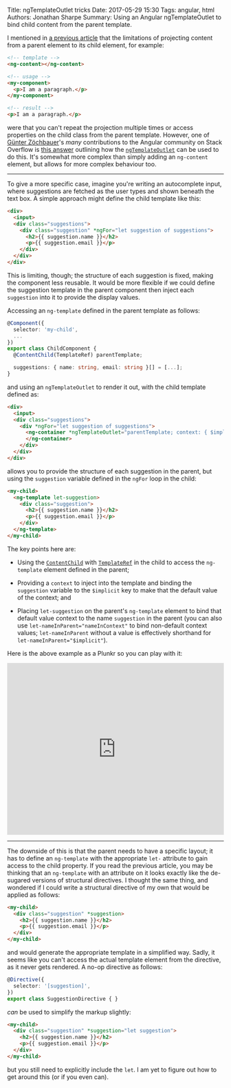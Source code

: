 Title: ngTemplateOutlet tricks
Date: 2017-05-29 15:30
Tags: angular, html
Authors: Jonathan Sharpe
Summary: Using an Angular ngTemplateOutlet to bind child content from the parent template.

I mentioned in [a previous article][1] that the limitations of projecting
content from a parent element to its child element, for example:

```html
<!-- template -->
<ng-content></ng-content>

<!-- usage -->
<my-component>
  <p>I am a paragraph.</p>
</my-component>

<!-- result -->
<p>I am a paragraph.</p>
```

were that you can't repeat the projection multiple times or access properties
on the child class from the parent template. However, one of
[Günter Zöchbauer][2]'s *many* contributions to the Angular community on Stack
Overflow is [this answer][3] outlining how the [`ngTemplateOutlet`][4] can be
used to do this. It's somewhat more complex than simply adding an `ng-content`
element, but allows for more complex behaviour too.

---

To give a more specific case, imagine you're writing an autocomplete input,
where suggestions are fetched as the user types and shown beneath the text box.
A simple approach might define the child template like this:

```html
<div>
  <input>
  <div class="suggestions">
    <div class="suggestion" *ngFor="let suggestion of suggestions">
      <h2>{{ suggestion.name }}</h2>
      <p>{{ suggestion.email }}</p>
    </div>
  </div>
</div>
```

This is limiting, though; the structure of each suggestion is fixed, making the
component less reusable. It would be more flexible if we could define the
suggestion template in the parent component then inject each `suggestion` into
it to provide the display values.

Accessing an `ng-template` defined in the parent template as follows:

```typescript
@Component({
  selector: 'my-child',
  ...
})
export class ChildComponent { 
  @ContentChild(TemplateRef) parentTemplate;

  suggestions: { name: string, email: string }[] = [...];
}
```

and using an `ngTemplateOutlet` to render it out, with the child template
defined as:

```html
<div>
  <input>
  <div class="suggestions">
    <div *ngFor="let suggestion of suggestions">
      <ng-container *ngTemplateOutlet="parentTemplate; context: { $implicit: suggestion }">
      </ng-container>
    </div>
  </div>
</div>
```

allows you to provide the structure of each suggestion in the parent, but using
the `suggestion` variable defined in the `ngFor` loop in the child:

```html
<my-child>
  <ng-template let-suggestion>
    <div class="suggestion">
      <h2>{{ suggestion.name }}</h2>
      <p>{{ suggestion.email }}</p>
    </div>
  </ng-template>
</my-child>
```

The key points here are:

 - Using the [`ContentChild`][5] with [`TemplateRef`][6] in the child to access
   the `ng-template` element defined in the parent;

 - Providing a `context` to inject into the template and binding the
   `suggestion` variable to the `$implicit` key to make that the default value
   of the context; and

 - Placing `let-suggestion` on the parent's `ng-template` element to bind that
   default value context to the name `suggestion` in the parent (you can also
   use `let-nameInParent="nameInContext"` to bind non-default context values;
   `let-nameInParent` without a value is effectively shorthand for
   `let-nameInParent="$implicit"`).

Here is the above example as a Plunkr so you can play with it:

<iframe src="https://embed.plnkr.co/QNUe6R/?show=child,preview" 
        frameborder=0 
        width="100%" 
        height="400px">
</iframe>

---

The downside of this is that the parent needs to have a specific layout; it has
to define an `ng-template` with the appropriate `let-` attribute to gain access
to the child property. If you read the previous article, you may be thinking
that an `ng-template` with an attribute on it looks exactly like the de-sugared
versions of structural directives. I thought the same thing, and wondered if I
could write a structural directive of my own that would be applied as follows:

```html
<my-child>
  <div class="suggestion" *suggestion>
    <h2>{{ suggestion.name }}</h2>
    <p>{{ suggestion.email }}</p>
  </div>
</my-child>
```

and would generate the appropriate template in a simplified way. Sadly, it
seems like you can't access the actual template element from the directive, as
it never gets rendered. A no-op directive as follows:

```typescript
@Directive({
  selector: '[suggestion]',
})
export class SuggestionDirective { }
```

*can* be used to simplify the markup slightly:

```html
<my-child>
  <div class="suggestion" *suggestion="let suggestion">
    <h2>{{ suggestion.name }}</h2>
    <p>{{ suggestion.email }}</p>
  </div>
</my-child>
```

but you still need to explicitly include the `let`. I am yet to figure out how
to get around this (or if you even can).

  [1]: {filename}/development/angular-ng-elements.md
  [2]: https://stackoverflow.com/users/217408/g%C3%BCnter-z%C3%B6chbauer
  [3]: https://stackoverflow.com/a/37676946/3001761
  [4]: https://angular.io/docs/ts/latest/api/common/index/NgTemplateOutlet-directive.html
  [5]: https://angular.io/docs/ts/latest/api/core/index/ContentChild-decorator.html
  [6]: https://angular.io/docs/ts/latest/api/core/index/TemplateRef-class.html
